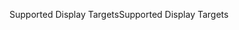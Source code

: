 <span data-ttu-id="a3f63-101">Supported Display Targets</span><span class="sxs-lookup"><span data-stu-id="a3f63-101">Supported Display Targets</span></span>
